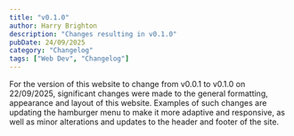```yaml
---
title: "v0.1.0"
author: Harry Brighton
description: "Changes resulting in v0.1.0"
pubDate: 24/09/2025
category: "Changelog"
tags: ["Web Dev", "Changelog"]
---
```

For the version of this website to change from v0.0.1 to v0.1.0 on 22/09/2025, significant changes were made to the general formatting, appearance and layout of this website.
Examples of such changes are updating the hamburger menu to make it more adaptive and responsive, as well as minor alterations and updates to the header and footer of the site.